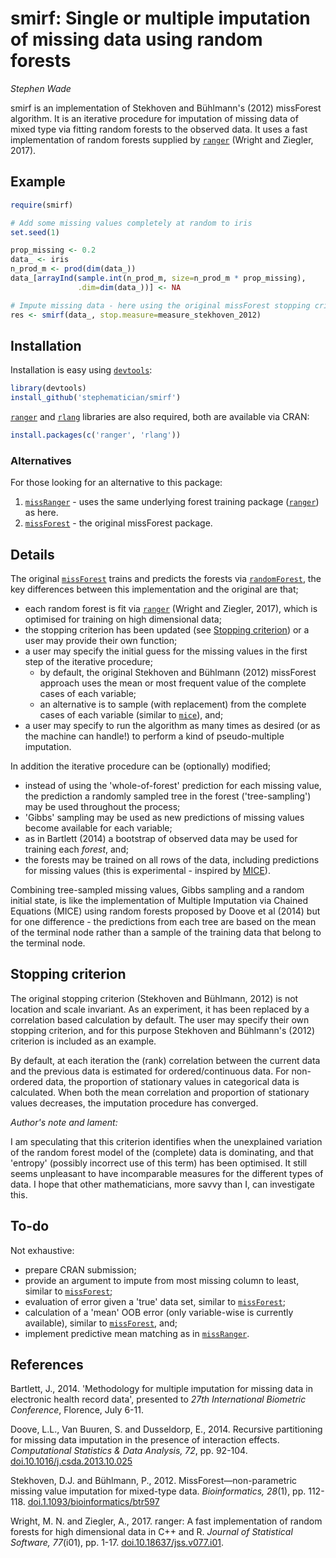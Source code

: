 # smirf: Single or multiple imputation of missing data using random forests

_Stephen Wade_

smirf is an implementation of Stekhoven and B&#252;hlmann's (2012) missForest
algorithm. It is an iterative procedure for imputation of missing data of mixed
type via fitting random forests to the observed data. It uses a fast
implementation of random forests supplied by [`ranger`][ranger_link] (Wright and
Ziegler, 2017).

## Example

```r
require(smirf)

# Add some missing values completely at random to iris
set.seed(1)

prop_missing <- 0.2
data_ <- iris
n_prod_m <- prod(dim(data_))
data_[arrayInd(sample.int(n_prod_m, size=n_prod_m * prop_missing),
               .dim=dim(data_))] <- NA

# Impute missing data - here using the original missForest stopping criterion
res <- smirf(data_, stop.measure=measure_stekhoven_2012)
```

## Installation

Installation is easy using [`devtools`][devtools_link]:

```r
library(devtools)
install_github('stephematician/smirf')
```

[`ranger`][ranger_link] and [`rlang`][rlang_link] libraries are also required,
both are available via CRAN:

```r
install.packages(c('ranger', 'rlang'))
```

### Alternatives

For those looking for an alternative to this package:

 1. [`missRanger`][miss_ranger_link] - uses the same underlying forest training
   package ([`ranger`][ranger_link]) as here.
 2. [`missForest`][miss_forest_link] - the original missForest package.

## Details

The original [`missForest`][miss_forest_link] trains and predicts the forests
via [`randomForest`][random_forest_link], the key differences between this
implementation and the original are that;

 - each random forest is fit via [`ranger`][ranger_link] (Wright and Ziegler,
   2017), which is optimised for training on high dimensional data;
 - the stopping criterion has been updated (see
   [Stopping criterion](#stopping-criterion)) or a user may provide their
   own function;
 - a user may specify the initial guess for the missing values in the first
   step of the iterative procedure;
   - by default, the original Stekhoven and B&#252;hlmann (2012) missForest
     approach uses the mean or most frequent value of the complete cases of
     each variable;
   - an alternative is to sample (with replacement) from the complete cases of
     each variable (similar to [`mice`][mice_link]), and;
 - a user may specify to run the algorithm as many times as desired (or as
   the machine can handle!) to perform a kind of pseudo-multiple imputation.

In addition the iterative procedure can be (optionally) modified;

 - instead of using the 'whole-of-forest' prediction for each missing value,
   the prediction a randomly sampled tree in the forest ('tree-sampling') may
   be used throughout the process;
 - 'Gibbs' sampling may be used as new predictions of missing values become
   available for each variable;
 - as in Bartlett (2014) a bootstrap of observed data may be used for
   training each _forest_, and;
 - the forests may be trained on all rows of the data, including predictions
   for missing values (this is experimental - inspired by [MICE][mice_link]).

Combining tree-sampled missing values, Gibbs sampling and a random initial
state, is like the implementation of Multiple Imputation via Chained Equations
(MICE) using random forests proposed by Doove et al (2014) but for one
difference - the predictions from each tree are based on the mean of the
terminal node rather than a sample of the training data that belong to the
terminal node.

## Stopping criterion

The original stopping criterion (Stekhoven and B&#252;hlmann, 2012) is not
location and scale invariant. As an experiment, it has been replaced by a
correlation based calculation by default. The user may specify their own 
stopping criterion, and for this purpose Stekhoven and B&#252;hlmann's (2012)
criterion is included as an example.

By default, at each iteration the (rank) correlation between the current data
and the previous data is estimated for ordered/continuous data. For non-ordered
data, the proportion of stationary values in categorical data is calculated.
When both the mean correlation and proportion of stationary values decreases,
the imputation procedure has converged.

_Author's note and lament:_

I am speculating that this criterion identifies when the unexplained variation
of the random forest model of the (complete) data is dominating, and that
'entropy' (possibly incorrect use of this term) has been optimised. It still
seems unpleasant to have incomparable measures for the different types of data.
I hope that other mathematicians, more savvy than I, can investigate this.

## To-do

Not exhaustive:

 - prepare CRAN submission;
 - provide an argument to impute from most missing column to least, similar to
   [`missForest`][miss_forest_link];
 - evaluation of error given a 'true' data set, similar to
   [`missForest`][miss_forest_link];
 - calculation of a 'mean' OOB error (only variable-wise is currently
   available), similar to [`missForest`][miss_forest_link], and;
 - implement predictive mean matching as in [`missRanger`][miss_ranger_link].

## References

Bartlett, J., 2014. 'Methodology for multiple imputation for missing data in
electronic health record data', presented to _27th International Biometric
Conference_, Florence, July 6-11.

Doove, L.L., Van Buuren, S. and Dusseldorp, E., 2014. Recursive partitioning for
missing data imputation in the presence of interaction effects. _Computational
Statistics & Data Analysis, 72_, pp. 92-104.
[doi.10.1016/j.csda.2013.10.025](https://dx.doi.org/10.1016/j.csda.2013.10.025)

Stekhoven, D.J. and B&#252;hlmann, P., 2012. MissForest&#8212;non-parametric
missing value imputation for mixed-type data. _Bioinformatics, 28_(1), pp.
112-118.
[doi.1.1093/bioinformatics/btr597](https://dx.doi.org/10.1093/bioinformatics/btr597)

Wright, M. N. and Ziegler, A., 2017. ranger: A fast implementation of random
forests for high dimensional data in C++ and R. _Journal of Statistical
Software, 77_(i01), pp. 1-17.
[doi.10.18637/jss.v077.i01](https://dx.doi.org/10.18637/jss.v077.i01).

[devtools_link]: https://cran.r-project.org/package=devtools
[mice_link]: https://cran.r-project.org/package=mice
[miss_forest_link]: https://cran.r-project.org/package=missForest
[miss_ranger_link]: https://cran.r-project.org/package=missRanger
[random_forest_link]: https://cran.r-project.org/package=randomForest 
[ranger_link]: https://cran.r-project.org/package=ranger
[rlang_link]: https://cran.r-project.org/package=rlang

